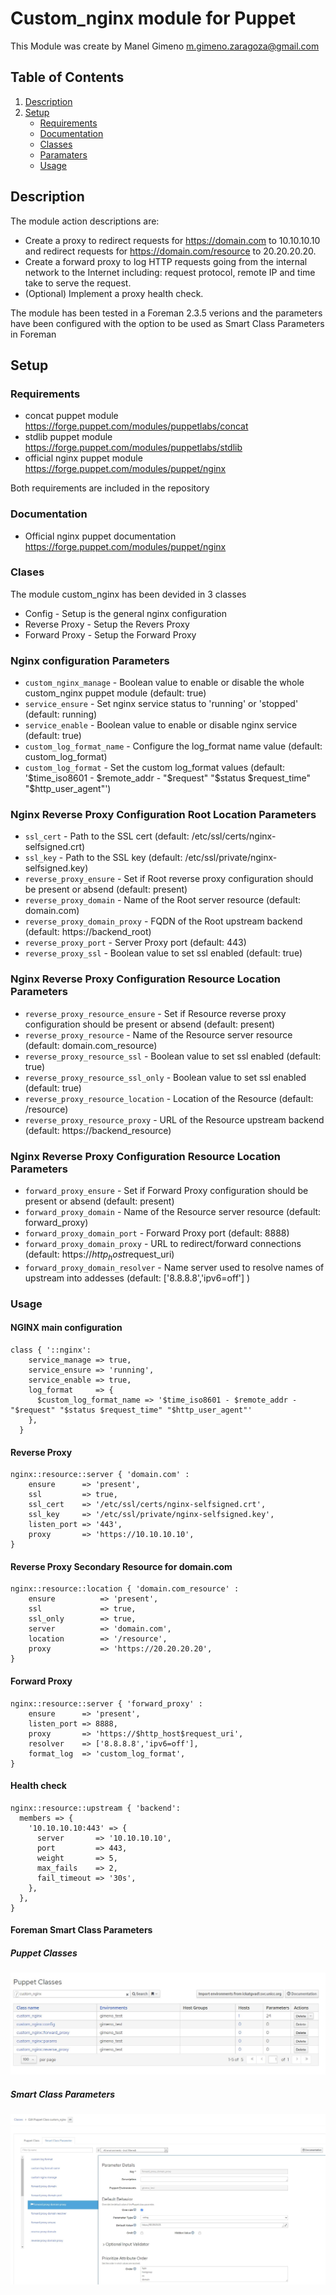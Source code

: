 # Custom_nginx module for Puppet

This Module was create by Manel Gimeno <m.gimeno.zaragoza@gmail.com> 

## Table of Contents

1. [Description](#description)
1. [Setup](#setup)
    * [Requirements](#Requirements)
    * [Documentation](#Documentation)
    * [Classes](#Classes)
    * [Paramaters](#Parameters)
    * [Usage](#Usage)

## Description

The module action descriptions are:

* Create a proxy to redirect requests for https://domain.com to 10.10.10.10 and redirect requests for https://domain.com/resource to 20.20.20.20.
* Create a forward proxy to log HTTP requests going from the internal network to the Internet including: request protocol, remote IP and time take to serve the request.
* (Optional) Implement a proxy health check.

The module has been tested in a Foreman 2.3.5 verions and the parameters have been configured with the option to be used as Smart Class Parameters in Foreman

## Setup

### Requirements

* concat puppet module <https://forge.puppet.com/modules/puppetlabs/concat>
* stdlib puppet module <https://forge.puppet.com/modules/puppetlabs/stdlib>
* official nginx puppet module <https://forge.puppet.com/modules/puppet/nginx>

Both requirements are included in the repository

### Documentation

* Official nginx puppet documentation <https://forge.puppet.com/modules/puppet/nginx>

### Clases

The module custom_nginx has been devided in 3 classes

* Config - Setup is the general nginx configuration
* Reverse Proxy - Setup the Revers Proxy
* Forward Proxy - Setup the Forward Proxy

### Nginx configuration Parameters 
 * `custom_nginx_manage`	- Boolean value to enable or disable the whole custom_nginx puppet module (default: true)
 * `service_ensure`		- Set nginx service status to 'running' or 'stopped' (default: running)
 * `service_enable`		- Boolean value to enable or disable nginx service (default: true)
 * `custom_log_format_name`	- Configure the log_format name value (default: custom_log_format)
 * `custom_log_format`		- Set the custom log_format values (default: '$time_iso8601 - $remote_addr - "$request" "$status $request_time" "$http_user_agent"')

### Nginx Reverse Proxy Configuration Root Location Parameters
 * `ssl_cert`			- Path to the SSL cert (default: /etc/ssl/certs/nginx-selfsigned.crt)
 * `ssl_key`			- Path to the SSL key (default: /etc/ssl/private/nginx-selfsigned.key)
 * `reverse_proxy_ensure`	- Set if Root reverse proxy configuration should be present or absend (default: present)
 * `reverse_proxy_domain`	- Name of the Root server resource (default: domain.com)
 * `reverse_proxy_domain_proxy`	- FQDN of the Root upstream backend (default: https://backend_root)
 * `reverse_proxy_port`		- Server Proxy port (default: 443)
 * `reverse_proxy_ssl`		- Boolean value to set ssl enabled (default: true)

### Nginx Reverse Proxy Configuration Resource Location Parameters
 * `reverse_proxy_resource_ensure` - Set if Resource reverse proxy configuration should be present or absend (default: present)
 * `reverse_proxy_resource`	- Name of the Resource server resource (default: domain.com_resource)
 * `reverse_proxy_resource_ssl`	- Boolean value to set ssl enabled (default: true)
 * `reverse_proxy_resource_ssl_only`	- Boolean value to set ssl enabled (default: true)
 * `reverse_proxy_resource_location`	- Location of the Resource (default: /resource)
 * `reverse_proxy_resource_proxy`	- URL of the Resource upstream backend (default: https://backend_resource)

### Nginx Reverse Proxy Configuration Resource Location Parameters
 * `forward_proxy_ensure` - Set if Forward Proxy configuration should be present or absend (default: present)
 * `forward_proxy_domain` - Name of the Resource server resource (default: forward_proxy)
 * `forward_proxy_domain_port` - Forward Proxy port (default: 8888)
 * `forward_proxy_domain_proxy` - URL to redirect/forward connections (default: https://$http_host$request_uri)
 * `forward_proxy_domain_resolver` - Name server used to resolve names of upstream into addesses (default: ['8.8.8.8','ipv6=off'] )

### Usage
#### NGINX main configuration
```
class { '::nginx':
    service_manage => true,
    service_ensure => 'running',
    service_enable => true,
    log_format     => {
      $custom_log_format_name => '$time_iso8601 - $remote_addr - "$request" "$status $request_time" "$http_user_agent"'
    },
  }
```

#### Reverse Proxy
```
nginx::resource::server { 'domain.com' :
    ensure      => 'present',
    ssl         => true,
    ssl_cert    => '/etc/ssl/certs/nginx-selfsigned.crt',
    ssl_key     => '/etc/ssl/private/nginx-selfsigned.key',
    listen_port => '443',
    proxy       => 'https://10.10.10.10',
}
```

#### Reverse Proxy Secondary Resource for domain.com
```
nginx::resource::location { 'domain.com_resource' :
    ensure          => 'present',
    ssl             => true,
    ssl_only        => true,
    server          => 'domain.com',
    location        => '/resource',
    proxy           => 'https://20.20.20.20',
}
```

#### Forward Proxy
```
nginx::resource::server { 'forward_proxy' :
    ensure      => 'present',
    listen_port => 8888,
    proxy       => 'https://$http_host$request_uri',
    resolver    => ['8.8.8.8','ipv6=off'],
    format_log  => 'custom_log_format',
}
```

#### Health check
```
nginx::resource::upstream { 'backend':
  members => {
    '10.10.10.10:443' => {
      server       => '10.10.10.10',
      port         => 443,
      weight       => 5,
      max_fails    => 2,
      fail_timeout => '30s',
    },
  },
}
```

#### Foreman Smart Class Parameters

##### Puppet Classes
![Alt text](images/foreman_classes.jpg?raw=true "Puppet Classes")

##### Smart Class Parameters
![Alt text](images/foreman_scp.jpg?raw=true "SmartClassParameters")

